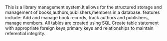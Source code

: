 This is a library management system.It allows for the structured storage and management of books,authors,publishers,members in a database.
features include: Add and manage book records, track authors and publishers, manage members.
All tables are created using SQL Create table statement with appropriate foreign keys,primary keys and relationships to maintain referential integrity.
